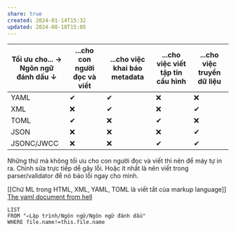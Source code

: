 ```yaml
---
share: true
created: 2024-01-14T15:32
updated: 2024-08-18T15:05
---
```


| Tối ưu cho... →<br>Ngôn ngữ đánh dấu ↓ | ...cho con người đọc và viết | ...cho việc khai báo metadata | ...cho việc viết tập tin cấu hình | ...cho việc truyền dữ liệu |
| -------------------------------------- | ---------------------------- | ----------------------------- | --------------------------------- | -------------------------- |
| YAML                                   | ✔                            | ✔                             | ❌                                | ❌                         |
| XML                                    | ❌                           | ✔                             | ❌                                | ✔                          |
| TOML                                   | ✔                            | ❌                            | ✔                                 | ❌                         |
| JSON                                   | ❌                           | ❌                            | ❌                                | ✔                          |
| JSONC/JWCC                             | ❌                           | ❌                            | ✔                                 | ✔                          |

Những thứ mà không tối ưu cho con người đọc và viết thì nên để máy tự in ra. Chỉnh sửa trực tiếp dễ gây lỗi. Hoặc ít nhất là nên viết trong parser/validator để nó báo lỗi ngay cho mình.

[[Chữ ML trong HTML, XML, YAML, TOML là viết tắt của markup language]]
[The yaml document from hell](https://ruudvanasseldonk.com/2023/01/11/the-yaml-document-from-hell)

```dataview
LIST
FROM "✍️Lập trình/Ngôn ngữ/Ngôn ngữ đánh dấu" 
WHERE file.name!=this.file.name
```